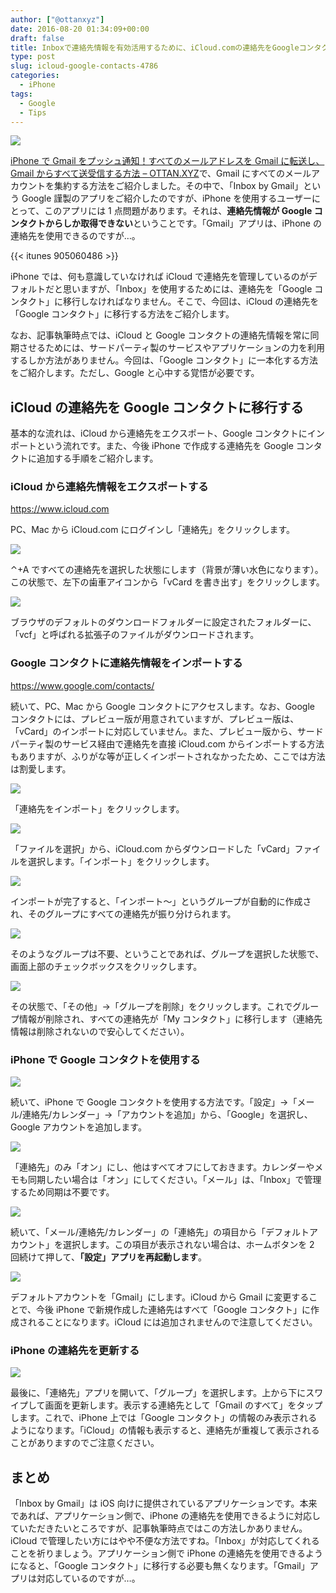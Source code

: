 ```yaml
---
author: ["@ottanxyz"]
date: 2016-08-20 01:34:09+00:00
draft: false
title: Inboxで連絡先情報を有効活用するために、iCloud.comの連絡先をGoogleコンタクトに移行する方法
type: post
slug: icloud-google-contacts-4786
categories:
  - iPhone
tags:
  - Google
  - Tips
---
```


![](/uploads/2016/08/160820-57b7abb47163e.jpg)

[iPhone で Gmail をプッシュ通知！すべてのメールアドレスを Gmail に転送し、Gmail からすべて送受信する方法 – OTTAN.XYZ](/posts/2016/08/phone-gmail-push-inbox-4770/)で、Gmail にすべてのメールアカウントを集約する方法をご紹介しました。その中で、「Inbox by Gmail」という Google 謹製のアプリをご紹介したのですが、iPhone を使用するユーザーにとって、このアプリには 1 点問題があります。それは、**連絡先情報が Google コンタクトからしか取得できない**ということです。「Gmail」アプリは、iPhone の連絡先を使用できるのですが…。

{{< itunes 905060486 >}}

iPhone では、何も意識していなければ iCloud で連絡先を管理しているのがデフォルトだと思いますが、「Inbox」を使用するためには、連絡先を「Google コンタクト」に移行しなければなりません。そこで、今回は、iCloud の連絡先を「Google コンタクト」に移行する方法をご紹介します。

なお、記事執筆時点では、iCloud と Google コンタクトの連絡先情報を常に同期させるためには、サードパーティ製のサービスやアプリケーションの力を利用するしか方法がありません。今回は、「Google コンタクト」に一本化する方法をご紹介します。ただし、Google と心中する覚悟が必要です。

## iCloud の連絡先を Google コンタクトに移行する

基本的な流れは、iCloud から連絡先をエクスポート、Google コンタクトにインポートという流れです。また、今後 iPhone で作成する連絡先を Google コンタクトに追加する手順をご紹介します。

### iCloud から連絡先情報をエクスポートする

https://www.icloud.com

PC、Mac から iCloud.com にログインし「連絡先」をクリックします。

![](/uploads/2016/08/160820-57b7adfbd8844.png)

⌃+A ですべての連絡先を選択した状態にします（背景が薄い水色になります）。この状態で、左下の歯車アイコンから「vCard を書き出す」をクリックします。

![](/uploads/2016/08/160820-57b7ae062cac2.png)

ブラウザのデフォルトのダウンロードフォルダーに設定されたフォルダーに、「vcf」と呼ばれる拡張子のファイルがダウンロードされます。

### Google コンタクトに連絡先情報をインポートする

https://www.google.com/contacts/

続いて、PC、Mac から Google コンタクトにアクセスします。なお、Google コンタクトには、プレビュー版が用意されていますが、プレビュー版は、「vCard」のインポートに対応していません。また、プレビュー版から、サードパーティ製のサービス経由で連絡先を直接 iCloud.com からインポートする方法もありますが、ふりがな等が正しくインポートされなかったため、ここでは方法は割愛します。

![](/uploads/2016/08/160820-57b7ae1173051.png)

「連絡先をインポート」をクリックします。

![](/uploads/2016/08/160820-57b7ae17bdfda.png)

「ファイルを選択」から、iCloud.com からダウンロードした「vCard」ファイルを選択します。「インポート」をクリックします。

![](/uploads/2016/08/160820-57b7ae1eb5390.png)

インポートが完了すると、「インポート〜」というグループが自動的に作成され、そのグループにすべての連絡先が振り分けられます。

![](/uploads/2016/08/160820-57b7ae23b5ba1.png)

そのようなグループは不要、ということであれば、グループを選択した状態で、画面上部のチェックボックスをクリックします。

![](/uploads/2016/08/160820-57b7ae2c1f9b6.png)

その状態で、「その他」→「グループを削除」をクリックします。これでグループ情報が削除され、すべての連絡先が「My コンタクト」に移行します（連絡先情報は削除されないので安心してください）。

### iPhone で Google コンタクトを使用する

![](/uploads/2016/08/160820-57b7ae3490ab5.png)

続いて、iPhone で Google コンタクトを使用する方法です。「設定」→「メール/連絡先/カレンダー」→「アカウントを追加」から、「Google」を選択し、Google アカウントを追加します。

![](/uploads/2016/08/160820-57b7ae3b2544f.png)

「連絡先」のみ「オン」にし、他はすべてオフにしておきます。カレンダーやメモも同期したい場合は「オン」にしてください。「メール」は、「Inbox」で管理するため同期は不要です。

![](/uploads/2016/08/160820-57b7ae43a1901.png)

続いて、「メール/連絡先/カレンダー」の「連絡先」の項目から「デフォルトアカウント」を選択します。この項目が表示されない場合は、ホームボタンを 2 回続けて押して、**「設定」アプリを再起動します**。

![](/uploads/2016/08/160820-57b7ae4bb59b8.png)

デフォルトアカウントを「Gmail」にします。iCloud から Gmail に変更することで、今後 iPhone で新規作成した連絡先はすべて「Google コンタクト」に作成されることになります。iCloud には追加されませんので注意してください。

### iPhone の連絡先を更新する

![](/uploads/2016/08/160820-57b7ae53ef017.png)

最後に、「連絡先」アプリを開いて、「グループ」を選択します。上から下にスワイプして画面を更新します。表示する連絡先として「Gmail のすべて」をタップします。これで、iPhone 上では「Google コンタクト」の情報のみ表示されるようになります。「iCloud」の情報も表示すると、連絡先が重複して表示されることがありますのでご注意ください。

## まとめ

「Inbox by Gmail」は iOS 向けに提供されているアプリケーションです。本来であれば、アプリケーション側で、iPhone の連絡先を使用できるように対応していただきたいところですが、記事執筆時点ではこの方法しかありません。iCloud で管理したい方にはやや不便な方法ですね。「Inbox」が対応してくれることを祈りましょう。アプリケーション側で iPhone の連絡先を使用できるようになると、「Google コンタクト」に移行する必要も無くなります。「Gmail」アプリは対応しているのですが…。

